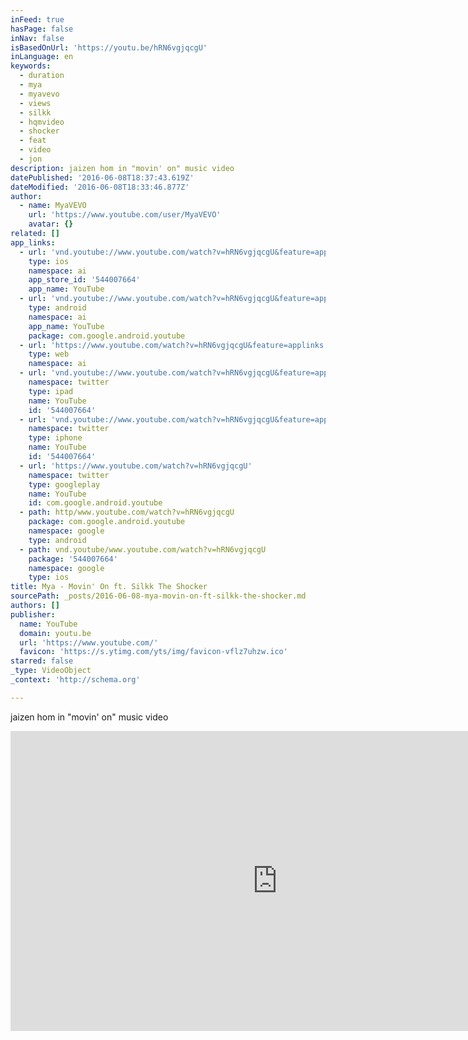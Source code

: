 ```yaml
---
inFeed: true
hasPage: false
inNav: false
isBasedOnUrl: 'https://youtu.be/hRN6vgjqcgU'
inLanguage: en
keywords:
  - duration
  - mya
  - myavevo
  - views
  - silkk
  - hqmvideo
  - shocker
  - feat
  - video
  - jon
description: jaizen hom in "movin' on" music video
datePublished: '2016-06-08T18:37:43.619Z'
dateModified: '2016-06-08T18:33:46.877Z'
author:
  - name: MyaVEVO
    url: 'https://www.youtube.com/user/MyaVEVO'
    avatar: {}
related: []
app_links:
  - url: 'vnd.youtube://www.youtube.com/watch?v=hRN6vgjqcgU&feature=applinks'
    type: ios
    namespace: ai
    app_store_id: '544007664'
    app_name: YouTube
  - url: 'vnd.youtube://www.youtube.com/watch?v=hRN6vgjqcgU&feature=applinks'
    type: android
    namespace: ai
    app_name: YouTube
    package: com.google.android.youtube
  - url: 'https://www.youtube.com/watch?v=hRN6vgjqcgU&feature=applinks'
    type: web
    namespace: ai
  - url: 'vnd.youtube://www.youtube.com/watch?v=hRN6vgjqcgU&feature=applinks'
    namespace: twitter
    type: ipad
    name: YouTube
    id: '544007664'
  - url: 'vnd.youtube://www.youtube.com/watch?v=hRN6vgjqcgU&feature=applinks'
    namespace: twitter
    type: iphone
    name: YouTube
    id: '544007664'
  - url: 'https://www.youtube.com/watch?v=hRN6vgjqcgU'
    namespace: twitter
    type: googleplay
    name: YouTube
    id: com.google.android.youtube
  - path: http/www.youtube.com/watch?v=hRN6vgjqcgU
    package: com.google.android.youtube
    namespace: google
    type: android
  - path: vnd.youtube/www.youtube.com/watch?v=hRN6vgjqcgU
    package: '544007664'
    namespace: google
    type: ios
title: Mya - Movin' On ft. Silkk The Shocker
sourcePath: _posts/2016-06-08-mya-movin-on-ft-silkk-the-shocker.md
authors: []
publisher:
  name: YouTube
  domain: youtu.be
  url: 'https://www.youtube.com/'
  favicon: 'https://s.ytimg.com/yts/img/favicon-vflz7uhzw.ico'
starred: false
_type: VideoObject
_context: 'http://schema.org'

---
```

jaizen hom in "movin' on" music video

<iframe src="https://cdn.embedly.com/widgets/media.html?src=https%3A%2F%2Fwww.youtube.com%2Fembed%2FhRN6vgjqcgU%3Ffeature%3Doembed&amp;url=http%3A%2F%2Fwww.youtube.com%2Fwatch%3Fv%3DhRN6vgjqcgU&amp;image=https%3A%2F%2Fi.ytimg.com%2Fvi%2FhRN6vgjqcgU%2Fhqdefault.jpg&amp;key=b7d04c9b404c499eba89ee7072e1c4f7&amp;type=text%2Fhtml&amp;schema=youtube" width="854" height="480" scrolling="no" frameborder="0" allowfullscreen="" style=""></iframe>